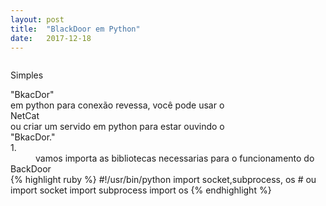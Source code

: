 ```yaml
---
layout: post
title:  "BlackDoor em Python"
date:   2017-12-18
---
```

<figure>
	<img src="{{ '/assets/img/ imagem aqui' | prepend: site.baseurl }}" alt=""> 
	
</figure>
<p class="intro"><span class="dropcap"> S</span>imples<dt>"BkacDor"</dt> em python para conexão revessa, você pode usar o <dt>NetCat</dt> ou criar um servido em python para estar ouvindo o <dt>"BkacDor."</dt>
<div>
<dt>1.<dt/><dd>vamos importa as bibliotecas necessarias para o funcionamento do<dt>BackDoor</dt></dd>
</div>
{% highlight ruby %}
#!/usr/bin/python
import socket,subprocess, os
# ou 
import socket
import subprocess
import os
{% endhighlight %}

